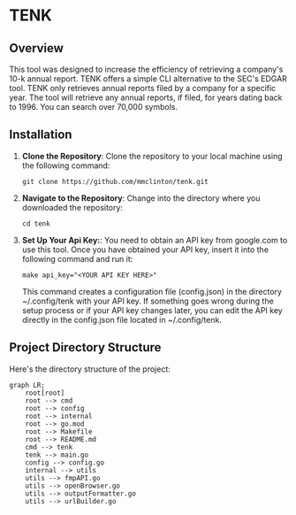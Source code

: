 # TENK

## Overview
This tool was designed to increase the efficiency of retrieving a company's 10-k annual report. TENK offers a simple CLI alternative to the SEC's EDGAR tool. TENK only retrieves annual reports filed by a company for a specific year. The tool will retrieve any annual reports, if filed, for years dating back to 1996. You can search over 70,000 symbols.

## Installation

1. **Clone the Repository**:
   Clone the repository to your local machine using the following command:
   ```shell
   git clone https://github.com/mmclinton/tenk.git

2. **Navigate to the Repository**:
   Change into the directory where you downloaded the repository:
   ```shell
   cd tenk

3. **Set Up Your Api Key:**:
   You need to obtain an API key from google.com to use this tool. Once you have obtained your API key, insert it into the following command and run it:
   ```shell
   make api_key="<YOUR API KEY HERE>"
   ```
   This command creates a configuration file (config.json) in the directory ~/.config/tenk with your API key. If something goes wrong during the setup process or if your API key changes later, you can edit the API key directly in the config.json file located in ~/.config/tenk.

## Project Directory Structure
Here's the directory structure of the project:

```mermaid
graph LR;
    root[root]
    root --> cmd
    root --> config
    root --> internal
    root --> go.mod
    root --> Makefile
    root --> README.md
    cmd --> tenk
    tenk --> main.go
    config --> config.go
    internal --> utils
    utils --> fmpAPI.go
    utils --> openBrowser.go
    utils --> outputFormatter.go
    utils --> urlBuilder.go
